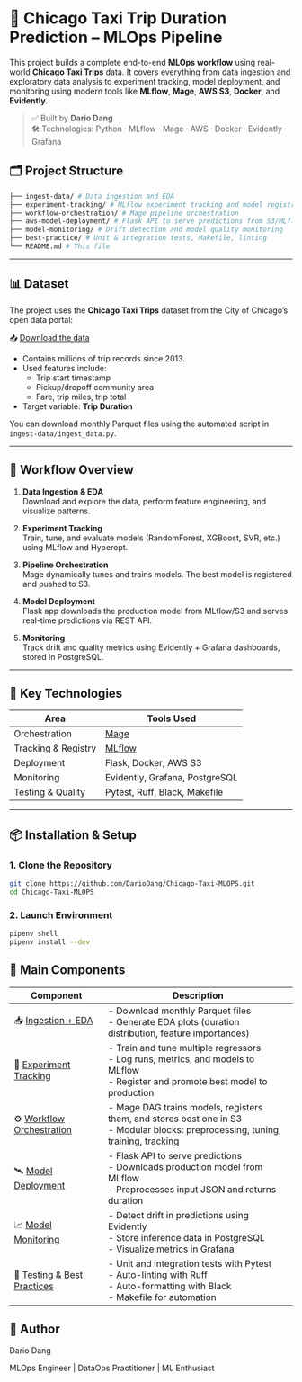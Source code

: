 # 🚕 Chicago Taxi Trip Duration Prediction – MLOps Pipeline

This project builds a complete end-to-end **MLOps workflow** using real-world **Chicago Taxi Trips** data. It covers everything from data ingestion and exploratory data analysis to experiment tracking, model deployment, and monitoring using modern tools like **MLflow**, **Mage**, **AWS S3**, **Docker**, and **Evidently**.

> ✅ Built by **Dario Dang**  
> 🛠 Technologies: Python · MLflow · Mage · AWS · Docker · Evidently · Grafana

## 🗂️ Project Structure

```bash
├── ingest-data/ # Data ingestion and EDA
├── experiment-tracking/ # MLflow experiment tracking and model registry
├── workflow-orchestration/ # Mage pipeline orchestration
├── aws-model-deployment/ # Flask API to serve predictions from S3/MLflow
├── model-monitoring/ # Drift detection and model quality monitoring
├── best-practice/ # Unit & integration tests, Makefile, linting
└── README.md # This file
```

---

## 📊 Dataset
The project uses the **Chicago Taxi Trips** dataset from the City of Chicago’s open data portal:

📥 [Download the data](https://data.cityofchicago.org/Transportation/Taxi-Trips/wrvz-psew)

- Contains millions of trip records since 2013.
- Used features include:
  - Trip start timestamp
  - Pickup/dropoff community area
  - Fare, trip miles, trip total
- Target variable: **Trip Duration**

You can download monthly Parquet files using the automated script in `ingest-data/ingest_data.py`.

---

## 🔁 Workflow Overview

1. **Data Ingestion & EDA**  
   Download and explore the data, perform feature engineering, and visualize patterns.

2. **Experiment Tracking**  
   Train, tune, and evaluate models (RandomForest, XGBoost, SVR, etc.) using MLflow and Hyperopt.

3. **Pipeline Orchestration**  
   Mage dynamically tunes and trains models. The best model is registered and pushed to S3.

4. **Model Deployment**  
   Flask app downloads the production model from MLflow/S3 and serves real-time predictions via REST API.

5. **Monitoring**  
   Track drift and quality metrics using Evidently + Grafana dashboards, stored in PostgreSQL.

---

## 🚀 Key Technologies

| Area              | Tools Used                                         |
|-------------------|----------------------------------------------------|
| Orchestration     | [Mage](https://github.com/mage-ai/mage-ai)         |
| Tracking & Registry | [MLflow](https://mlflow.org/)                    |
| Deployment        | Flask, Docker, AWS S3                              |
| Monitoring        | Evidently, Grafana, PostgreSQL                     |
| Testing & Quality | Pytest, Ruff, Black, Makefile                      |

---

## 📦 Installation & Setup

### 1. Clone the Repository

```bash
git clone https://github.com/DarioDang/Chicago-Taxi-MLOPS.git
cd Chicago-Taxi-MLOPS
```

### 2. Launch Environment

```bash
pipenv shell
pipenv install --dev
```

## 🔧 Main Components

| Component                                                                                                     | Description                                                                                                                              |
| ------------------------------------------------------------------------------------------------------------- | ---------------------------------------------------------------------------------------------------------------------------------------- |
| 📥 [Ingestion + EDA](https://github.com/DarioDang/Chicago-Taxi-MLOPS/tree/main/ingest-data)                   | - Download monthly Parquet files <br> - Generate EDA plots (duration distribution, feature importances)                                  |
| 🧪 [Experiment Tracking](https://github.com/DarioDang/Chicago-Taxi-MLOPS/tree/main/experiment-tracking)       | - Train and tune multiple regressors <br> - Log runs, metrics, and models to MLflow <br> - Register and promote best model to production |
| ⚙️ [Workflow Orchestration](https://github.com/DarioDang/Chicago-Taxi-MLOPS/tree/main/workflow-orchestration) | - Mage DAG trains models, registers them, and stores best one in S3 <br> - Modular blocks: preprocessing, tuning, training, tracking     |
| 🛰 [Model Deployment](https://github.com/DarioDang/Chicago-Taxi-MLOPS/tree/main/model-deployment)         | - Flask API to serve predictions <br> - Downloads production model from MLflow <br> - Preprocesses input JSON and returns duration       |
| 📈 [Model Monitoring](https://github.com/DarioDang/Chicago-Taxi-MLOPS/tree/main/model-monitoring)             | - Detect drift in predictions using Evidently <br> - Store inference data in PostgreSQL <br> - Visualize metrics in Grafana              |
| 🧪 [Testing & Best Practices](https://github.com/DarioDang/Chicago-Taxi-MLOPS/tree/main/best-practice)        | - Unit and integration tests with Pytest <br> - Auto-linting with Ruff <br> - Auto-formatting with Black <br> - Makefile for automation  |


## 👤 Author
Dario Dang

MLOps Engineer | DataOps Practitioner | ML Enthusiast